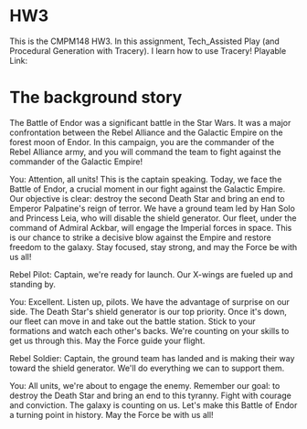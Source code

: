 # HW3

This is the CMPM148 HW3. 
In this assignment, Tech_Assisted Play (and Procedural Generation with Tracery). I learn how to use Tracery!
Playable Link:

<h1>The background story</h1>
The Battle of Endor was a significant battle in the Star Wars. It was a major confrontation between the Rebel Alliance and the Galactic Empire on the forest moon of Endor.
In this campaign, you are the commander of the Rebel Alliance army, and you will command the team to fight against the commander of the Galactic Empire!

You: Attention, all units! This is the captain speaking. Today, we face the Battle of Endor, a crucial moment in our fight against the Galactic Empire. Our objective is clear: destroy the second Death Star and bring an end to Emperor Palpatine's reign of terror. We have a ground team led by Han Solo and Princess Leia, who will disable the shield generator. Our fleet, under the command of Admiral Ackbar, will engage the Imperial forces in space. This is our chance to strike a decisive blow against the Empire and restore freedom to the galaxy. Stay focused, stay strong, and may the Force be with us all!

Rebel Pilot: Captain, we're ready for launch. Our X-wings are fueled up and standing by.

You: Excellent. Listen up, pilots. We have the advantage of surprise on our side. The Death Star's shield generator is our top priority. Once it's down, our fleet can move in and take out the battle station. Stick to your formations and watch each other's backs. We're counting on your skills to get us through this. May the Force guide your flight.

Rebel Soldier: Captain, the ground team has landed and is making their way toward the shield generator. We'll do everything we can to support them.

You: All units, we're about to engage the enemy. Remember our goal: to destroy the Death Star and bring an end to this tyranny. Fight with courage and conviction. The galaxy is counting on us. Let's make this Battle of Endor a turning point in history. May the Force be with us all!

